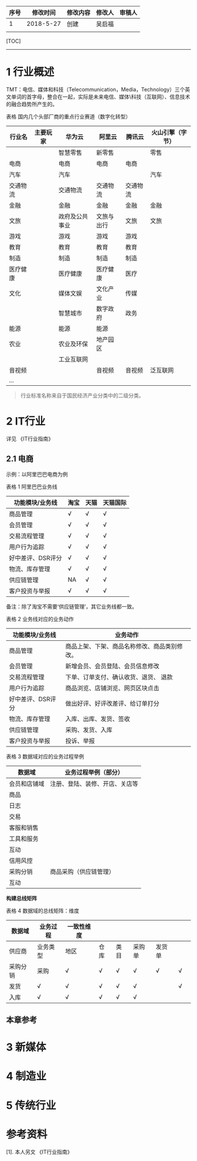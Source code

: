 | 序号 | 修改时间  | 修改内容 | 修改人 | 审稿人 |
| ---- | --------- | -------- | ------ | ------ |
| 1    | 2018-5-27 | 创建     | 吴启福 |        |
|      |           |          |        |        |

 

 

 



 

[TOC]



 

---

# 1 行业概述

TMT：电信、媒体和科技（Telecommunication，Media，Technology）三个英文单词的首字母，整合在一起，实际是未来电信、媒体\科技（互联网）、信息技术的融合趋势所产生的。

 表格 国内几个头部厂商的重点行业赛道（数字化转型）

| 行业名   | 主要玩家 | 华为云         | 阿里云     | 腾讯云   | 火山引擎（字节） |
| -------- | -------- | -------------- | ---------- | -------- | ---------------- |
|          |          | 智慧零售       | 新零售     |          | 零售             |
| 电商     |          | 电商           | 电商       | 电商     |                  |
| 汽车     |          | 汽车           |            |          | 汽车             |
| 交通物流 |          | 交通物流       | 交通物流   | 交通物流 |                  |
| 金融     |          | 金融           | 金融       | 金融     | 金融             |
| 文旅     |          | 政府及公共事业 | 文旅与出行 | 文旅     | 文旅             |
| 游戏     |          | 游戏           | 游戏       | 游戏     |                  |
| 教育     |          | 教育           | 教育       | 教育     |                  |
| 制造     |          | 制造           | 制造       | 制造     |                  |
| 医疗健康 |          | 医疗健康       | 医疗健康   | 医疗     |                  |
| 文化     |          | 媒体文娱       | 文化产业   | 传媒     |                  |
|          |          | 智慧城市       | 数字政府   | 政务     |                  |
| 能源     |          | 能源           | 能源       |          |                  |
| 农业     |          | 农业及环保     | 地产园区   |          |                  |
|          |          | 工业互联网     |            |          |                  |
| 音视频   |          |                | 音视频     | 音视频   | 泛互联网         |
| ...      |          |                |            |          |                  |

> 行业标准名称来自于国民经济产业分类中的二级分类。



# 2 IT行业

详见 《IT行业指南》

 

## 2.1 电商

示例：以阿里巴巴电商为例

表格 1 阿里巴巴业务线

| 功能模块/业务线   | 淘宝 | 天猫 | 天猫国际 |
| ----------------- | ---- | ---- | -------- |
| 商品管理          | √    | √    | √        |
| 会员管理          | √    | √    | √        |
| 交易流程管理      | √    | √    | √        |
| 用户行为追踪      | √    | √    | √        |
| 好中差评、DSR评分 | √    | √    | √        |
| 物流、库存管理    | √    | √    | √        |
| 供应链管理        | NA   | √    | √        |
| 客户投资与举报    | √    | √    | √        |

备注：除了淘宝不需要‘供应链管理’，其它业务线都一致。

 

表格 2 业务线对应的业务动作

| 功能模块/业务线   | 业务动作                                     |
| ----------------- | -------------------------------------------- |
| 商品管理          | 商品上架、下架、商品名称修改、商品类别修改。 |
| 会员管理          | 新增会员、会员登陆、会员信息修改             |
| 交易流程管理      | 下单、订单支付、确认收货、退货、  退款       |
| 用户行为追踪      | 商品浏览、店铺浏览、网页区块点击             |
| 好中差评、DSR评分 | 做出好评、好评改差评、给订单打分             |
| 物流、库存管理    | 入库、出库、发货、签收                       |
| 供应链管理        | 采购、发货、入库                             |
| 客户投资与举报    | 投诉、举报                                   |

 

表格 3 数据域对应的业务过程举例

| 数据域       | 业务过程举例（部分）           |
| ------------ | ------------------------------ |
| 会员和店铺域 | 注册、登陆、装修、开店、关店等 |
| 商品         |                                |
| 日志         |                                |
| 交易         |                                |
| 客服和销售   |                                |
| 工具和服务   |                                |
| 互动         |                                |
| 信用风控     |                                |
| 采购分销     | 商品采购（供应链管理）         |
| 互动         |                                |

 

**构建总线矩阵**

表格 4 数据域的总线矩阵：维度

| 数据域   | 业务过程 | 一致性维度 |      |      |        |        |      |      |
| -------- | -------- | ---------- | ---- | ---- | ------ | ------ | ---- | ---- |
| 供应商   | 业务类型 | 地区       | 仓库 | 类目 | 采购单 | 发货单 |      |      |
| 采购分销 | 采购     | √          | √    | √    | √      | √      | √    |      |
| 发货     | √        | √          | √    | √    | √      |        | √    |      |
| 入库     | √        | √          | √    | √    | √      |        |      |      |

 

## 本章参考

 

# 3 新媒体

 

# 4 制造业

 

# 5 传统行业





# 参考资料

[1].   本人另文 《IT行业指南》